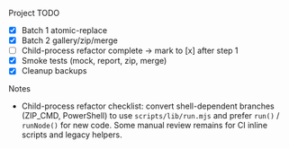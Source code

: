 Project TODO

- [x] Batch 1 atomic-replace
- [x] Batch 2 gallery/zip/merge
- [ ] Child-process refactor complete → mark to [x] after step 1
- [x] Smoke tests (mock, report, zip, merge)
- [x] Cleanup backups

Notes
- Child-process refactor checklist: convert shell-dependent branches (ZIP_CMD, PowerShell) to use `scripts/lib/run.mjs` and prefer `run()` / `runNode()` for new code. Some manual review remains for CI inline scripts and legacy helpers.
